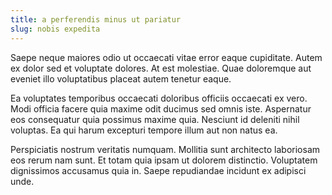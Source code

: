 ```yaml
---
title: a perferendis minus ut pariatur
slug: nobis expedita
---
```


Saepe neque maiores odio ut occaecati vitae error eaque cupiditate. Autem ex dolor sed et voluptate dolores. At est molestiae. Quae doloremque aut eveniet illo voluptatibus placeat autem tenetur eaque.

Ea voluptates temporibus occaecati doloribus officiis occaecati ex vero. Modi officia facere quia maxime odit ducimus sed omnis iste. Aspernatur eos consequatur quia possimus maxime quia. Nesciunt id deleniti nihil voluptas. Ea qui harum excepturi tempore illum aut non natus ea.

Perspiciatis nostrum veritatis numquam. Mollitia sunt architecto laboriosam eos rerum nam sunt. Et totam quia ipsam ut dolorem distinctio. Voluptatem dignissimos accusamus quia in. Saepe repudiandae incidunt ex adipisci unde.
